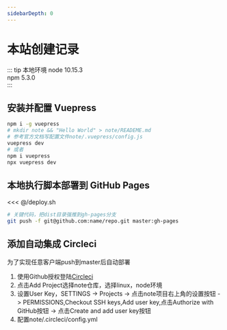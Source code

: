 ```yaml
---
sidebarDepth: 0
---
```

# 本站创建记录

::: tip 本地环境
node 10.15.3  
npm 5.3.0  
:::

## 安装并配置 Vuepress
``` bash
npm i -g vuepress
# mkdir note && "Hello World" > note/READEME.md
# 参考官方文档写配置文件note/.vuepress/config.js
vuepress dev
# 或者
npm i vuepress
npx vuepress dev
```

## 本地执行脚本部署到 GitHub Pages
<<< @/deploy.sh
``` bash
# 关键代码，把dist目录强推到gh-pages分支
git push -f git@github.com:name/repo.git master:gh-pages
```

## 添加自动集成 Circleci
为了实现任意客户端push到master后自动部署  
1. 使用Github授权登陆[Circleci](https://circleci.com/)  
2. 点击Add Project选择note仓库，选择linux，node环境  
3. 设置User Key，SETTINGS -> Projects -> 点击note项目右上角的设置按钮 -> PERMISSIONS,Checkout SSH keys,Add user key,点击Authorize with GitHub按钮 -> 点击Create and add user key按钮  
4. 配置note/.circleci/config.yml
